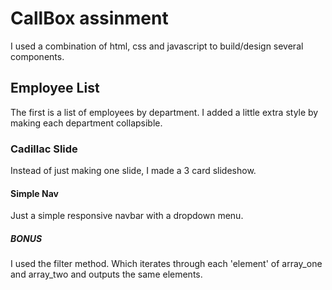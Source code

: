 # CallBox assinment

I used a combination of html, css and javascript to build/design several components.

## Employee List

The first is a list of employees by department. I added a little extra style by making each department collapsible.

### Cadillac Slide

Instead of just making one slide, I made a 3 card slideshow.

#### Simple Nav

Just a simple responsive navbar with a dropdown menu.

##### BONUS

I used the filter method. Which iterates through each 'element' of array_one and array_two and outputs the same elements.
